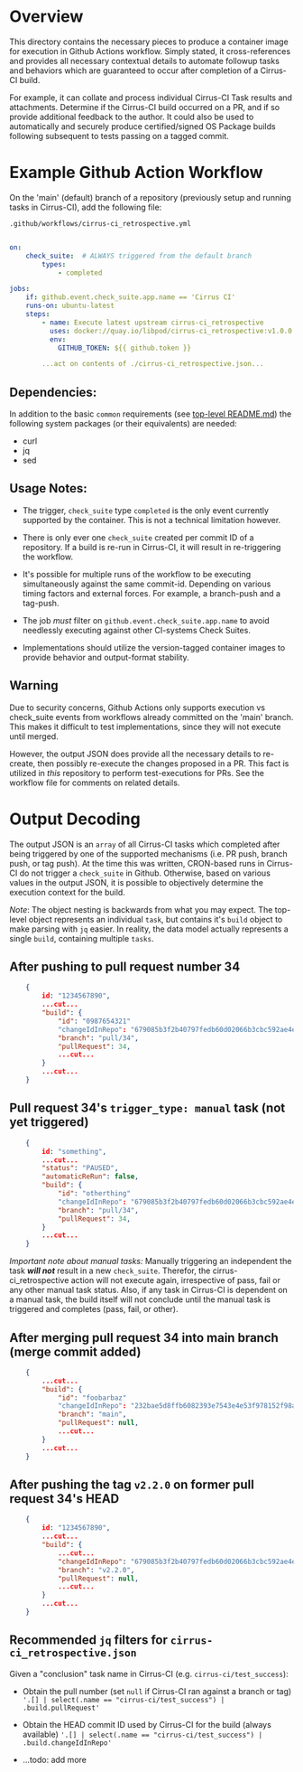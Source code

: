 # Overview

This directory contains the necessary pieces to produce a container image
for execution in Github Actions workflow.  Simply stated, it cross-references
and provides all necessary contextual details to automate followup tasks and
behaviors which are guaranteed to occur after completion of a Cirrus-CI build.

For example, it can collate and process individual Cirrus-CI Task results and
attachments.  Determine if the Cirrus-CI build occurred on a PR, and if so
provide additional feedback to the author.  It could also be used to automatically
and securely produce certified/signed OS Package builds following subsequent
to tests passing on a tagged commit.

# Example Github Action Workflow

On the 'main' (default) branch of a repository (previously setup and running
tasks in Cirrus-CI), add the following file:

`.github/workflows/cirrus-ci_retrospective.yml`
```yaml

on:
    check_suite:  # ALWAYS triggered from the default branch
        types:
            - completed

jobs:
    if: github.event.check_suite.app.name == 'Cirrus CI'
    runs-on: ubuntu-latest
    steps:
        - name: Execute latest upstream cirrus-ci_retrospective
          uses: docker://quay.io/libpod/cirrus-ci_retrospective:v1.0.0
          env:
            GITHUB_TOKEN: ${{ github.token }}

        ...act on contents of ./cirrus-ci_retrospective.json...
```

## Dependencies:

In addition to the basic `common` requirements (see [top-level README.md](../README.md))
the following system packages (or their equivalents) are needed:

* curl
* jq
* sed

## Usage Notes:

* The trigger, `check_suite` type `completed` is the only event currently supported
  by the container.  This is not a technical limitation however.

* There is only ever one `check_suite` created per commit ID of a repository.  If
  a build is re-run in Cirrus-CI, it will result in re-triggering the workflow.

* It's possible for multiple runs of the workflow to be executing simultaneously
  against the same commit-id.  Depending on various timing factors and external
  forces.  For example, a branch-push and a tag-push.

* The job _must_ filter on `github.event.check_suite.app.name` to avoid
  needlessly executing against other CI-systems Check Suites.

* Implementations should utilize the version-tagged container images to provide
  behavior and output-format stability.

## Warning

Due to security concerns, Github Actions only supports execution vs check_suite events
from workflows already committed on the 'main' branch.  This makes it difficult to
test implementations, since they will not execute until merged.

However, the output JSON does provide all the necessary details to re-create, then possibly
re-execute the changes proposed in a PR.  This fact is utilized in _this_ repository to
perform test-executions for PRs.  See the workflow file for comments on related details.


# Output Decoding

The output JSON is an `array` of all Cirrus-CI tasks which completed after being triggered by
one of the supported mechanisms (i.e. PR push, branch push, or tag push).  At the time
this was written, CRON-based runs in Cirrus-CI do not trigger a `check_suite` in Github.
Otherwise, based on various values in the output JSON, it is possible to objectively
determine the execution context for the build.

*Note*: The object nesting is backwards from what you may expect.  The top-level object
represents an individual `task`, but contains it's `build` object to make parsing
with `jq` easier.  In reality, the data model actually represents a single `build`,
containing multiple `tasks`.

## After pushing to pull request number 34

```json
    {
        id: "1234567890",
        ...cut...
        "build": {
            "id": "0987654321"
            "changeIdInRepo": "679085b3f2b40797fedb60d02066b3cbc592ae4e",
            "branch": "pull/34",
            "pullRequest": 34,
            ...cut...
        }
        ...cut...
    }
```

## Pull request 34's `trigger_type: manual` task (not yet triggered)

```json
    {
        id: "something",
        ...cut...
        "status": "PAUSED",
        "automaticReRun": false,
        "build": {
            "id": "otherthing"
            "changeIdInRepo": "679085b3f2b40797fedb60d02066b3cbc592ae4e",
            "branch": "pull/34",
            "pullRequest": 34,
        }
        ...cut...
    }
```

*Important note about manual tasks:* Manually triggering an independent the task
***will not*** result in a new `check_suite`.  Therefor, the cirrus-ci_retrospective
action will not execute again, irrespective of pass, fail or any other manual task status.
Also, if any task in Cirrus-CI is dependent on a manual task, the build itself will not
conclude until the manual task is triggered and completes (pass, fail, or other).

## After merging pull request 34 into main branch (merge commit added)

```json
    {
        ...cut...
        "build": {
            "id": "foobarbaz"
            "changeIdInRepo": "232bae5d8ffb6082393e7543e4e53f978152f98a",
            "branch": "main",
            "pullRequest": null,
            ...cut...
        }
        ...cut...
    }
```

## After pushing the tag `v2.2.0` on former pull request 34's HEAD

```json
    {
        id: "1234567890",
        ...cut...
        "build": {
            ...cut...
            "changeIdInRepo": "679085b3f2b40797fedb60d02066b3cbc592ae4e",
            "branch": "v2.2.0",
            "pullRequest": null,
            ...cut...
        }
        ...cut...
    }
```

## Recommended `jq` filters for `cirrus-ci_retrospective.json`

Given a "conclusion" task name in Cirrus-CI (e.g. `cirrus-ci/test_success`):

* Obtain the pull number (set `null` if Cirrus-CI ran against a branch or tag)
  `'.[] | select(.name == "cirrus-ci/test_success") | .build.pullRequest'`

* Obtain the HEAD commit ID used by Cirrus-CI for the build (always available)
  `'.[] | select(.name == "cirrus-ci/test_success") | .build.changeIdInRepo'`

* ...todo: add more
